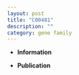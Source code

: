 ```yaml
---
layout: post
title: "C00481"
description: ""
category: gene family
---
```


* **Information**  

* **Publication**  


